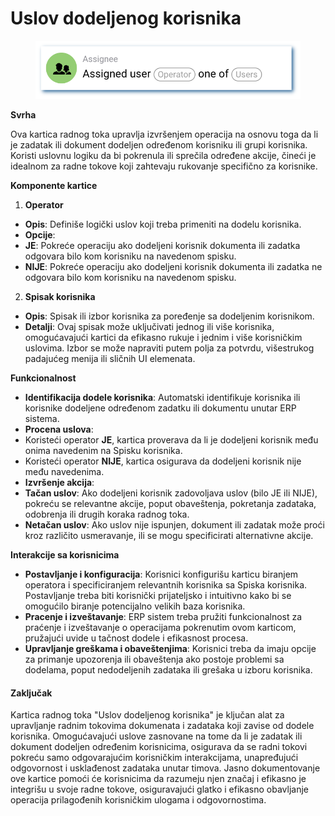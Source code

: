 # Uslov dodeljenog korisnika

<figure><img src="../../../.gitbook/assets/userlmn_5e16e9b23626ec1211c753fec5333513.png" alt=""><figcaption></figcaption></figure>

**Svrha**

Ova kartica radnog toka upravlja izvršenjem operacija na osnovu toga da li je zadatak ili dokument dodeljen određenom korisniku ili grupi korisnika. Koristi uslovnu logiku da bi pokrenula ili sprečila određene akcije, čineći je idealnom za radne tokove koji zahtevaju rukovanje specifično za korisnike.

**Komponente kartice**

1. **Operator**
* **Opis**: Definiše logički uslov koji treba primeniti na dodelu korisnika.
* **Opcije**:
* **JE**: Pokreće operaciju ako dodeljeni korisnik dokumenta ili zadatka odgovara bilo kom korisniku na navedenom spisku.
* **NIJE**: Pokreće operaciju ako dodeljeni korisnik dokumenta ili zadatka ne odgovara bilo kom korisniku na navedenom spisku.
2. **Spisak korisnika**
* **Opis**: Spisak ili izbor korisnika za poređenje sa dodeljenim korisnikom.
* **Detalji**: Ovaj spisak može uključivati jednog ili više korisnika, omogućavajući kartici da efikasno rukuje i jednim i više korisničkim uslovima. Izbor se može napraviti putem polja za potvrdu, višestrukog padajućeg menija ili sličnih UI elemenata.

**Funkcionalnost**

* **Identifikacija dodele korisnika**: Automatski identifikuje korisnika ili korisnike dodeljene određenom zadatku ili dokumentu unutar ERP sistema.
* **Procena uslova**:
* Koristeći operator **JE**, kartica proverava da li je dodeljeni korisnik među onima navedenim na Spisku korisnika.
* Koristeći operator **NIJE**, kartica osigurava da dodeljeni korisnik nije među navedenima.
* **Izvršenje akcija**:
* **Tačan uslov**: Ako dodeljeni korisnik zadovoljava uslov (bilo JE ili NIJE), pokreću se relevantne akcije, poput obaveštenja, pokretanja zadataka, odobrenja ili drugih koraka radnog toka.
* **Netačan uslov**: Ako uslov nije ispunjen, dokument ili zadatak može proći kroz različito usmeravanje, ili se mogu specificirati alternativne akcije.

**Interakcije sa korisnicima**

* **Postavljanje i konfiguracija**: Korisnici konfigurišu karticu biranjem operatora i specificiranjem relevantnih korisnika sa Spiska korisnika. Postavljanje treba biti korisnički prijateljsko i intuitivno kako bi se omogućilo biranje potencijalno velikih baza korisnika.
* **Pracenje i izveštavanje**: ERP sistem treba pružiti funkcionalnost za praćenje i izveštavanje o operacijama pokrenutim ovom karticom, pružajući uvide u tačnost dodele i efikasnost procesa.
* **Upravljanje greškama i obaveštenjima**: Korisnici treba da imaju opcije za primanje upozorenja ili obaveštenja ako postoje problemi sa dodelama, poput nedodeljenih zadataka ili grešaka u izboru korisnika.

#### Zaključak

Kartica radnog toka "Uslov dodeljenog korisnika" je ključan alat za upravljanje radnim tokovima dokumenata i zadataka koji zavise od dodele korisnika. Omogućavajući uslove zasnovane na tome da li je zadatak ili dokument dodeljen određenim korisnicima, osigurava da se radni tokovi pokreću samo odgovarajućim korisničkim interakcijama, unapređujući odgovornost i usklađenost zadataka unutar timova. Jasno dokumentovanje ove kartice pomoći će korisnicima da razumeju njen značaj i efikasno je integrišu u svoje radne tokove, osiguravajući glatko i efikasno obavljanje operacija prilagođenih korisničkim ulogama i odgovornostima.

